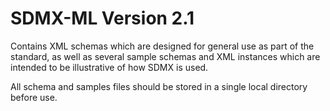 SDMX-ML Version 2.1
====================================

Contains XML schemas which are designed for general use as part of the standard,
as well as several sample schemas and XML instances which are intended to be
illustrative of how SDMX is used.

All schema and samples files should be stored in a single local directory before
use.

